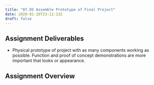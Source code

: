 ```yaml
---
title: "07.05 Assemble Prototype of Final Project"
date: 2020-01-26T23:11:13Z
draft: false
---
```


## Assignment Deliverables

- Physical prototype of project with as many components working as possible. Function and proof of concept demonstrations are more important that looks or appearance.

## Assignment Overview
